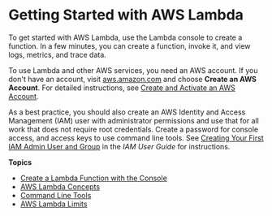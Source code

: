 # Getting Started with AWS Lambda<a name="getting-started"></a>

To get started with AWS Lambda, use the Lambda console to create a function\. In a few minutes, you can create a function, invoke it, and view logs, metrics, and trace data\. 

To use Lambda and other AWS services, you need an AWS account\. If you don't have an account, visit [aws\.amazon\.com](https://aws.amazon.com/) and choose **Create an AWS Account**\. For detailed instructions, see [Create and Activate an AWS Account](https://aws.amazon.com/premiumsupport/knowledge-center/create-and-activate-aws-account/)\.

As a best practice, you should also create an AWS Identity and Access Management \(IAM\) user with administrator permissions and use that for all work that does not require root credentials\. Create a password for console access, and access keys to use command line tools\. See [Creating Your First IAM Admin User and Group](https://docs.aws.amazon.com/IAM/latest/UserGuide/getting-started_create-admin-group.html) in the *IAM User Guide* for instructions\.

**Topics**
+ [Create a Lambda Function with the Console](getting-started-create-function.md)
+ [AWS Lambda Concepts](lambda-application-fundamentals.md)
+ [Command Line Tools](gettingstarted-tools.md)
+ [AWS Lambda Limits](limits.md)